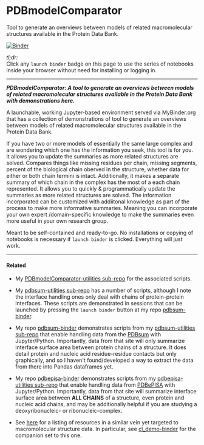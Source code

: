 # PDBmodelComparator
Tool to generate an overviews between models of related macromolecular structures available in the Protein Data Bank.

[![Binder](https://mybinder.org/badge_logo.svg)](https://mybinder.org/v2/gh/fomightez/PDBmodelComparator/main?urlpath=%2Flab%2Ftree%2Findex.ipynb)


*tl;dr:*  
Click any `launch binder` badge on this page to use the series of notebooks inside your browser without need for installing or logging in.

------


***PDBmodelComparator:  A tool to generate an overviews between models of related macromolecular structures available in the Protein Data Bank with demonstrations here.***

A launchable, working Jupyter-based environment served via MyBinder.org that has a collection of demonstrations of tool to generate an overviews between models of related macromolecular structures available in the Protein Data Bank.

If you have two or more models of essentially the same large complex and are wondering which one has the information you seek, this tool is for you. It allows you to update the summaries as more related structures are solved.
Compares things like missing residues per chain, missing segments, percent of the biological chain oberved in the structure, whether data for either or both chain termini is intact. Additionally, it makes a separate summary of which chain in the complex has the most of a each chain represented.
It allows you to quickly & programmatically update the summaries as more related structures are solved.
The information incorporated can be customized with addiitonal knowledge as part of the process to make more informative summaries. Meaning you can incorporate your own expert /domain-specific knowledge to make the summaries even more useful in your own research group.

Meant to be self-contained and ready-to-go. No installations or copying of notebooks is necessary if `launch binder` is clicked. Everything will just work. 

-----

#### Related

- My [PDBmodelComparator-utilities sub-repo](https://github.com/fomightez/structurework/tree/master/PDBmodelComparator-utilities) for the associated scripts.

- My [pdbsum-utilities sub-repo](https://github.com/fomightez/structurework/tree/master/pdbsum-utilities) has a number of scripts, although I note the interface handling ones only deal with chains of protein-protein interfaces. These scripts are demonstrated in sessions that can be launched by pressing the `launch binder` button at my repo [pdbsum-binder](https://github.com/fomightez/pdbsum-binder).

- My repo [pdbsum-binder](https://github.com/fomightez/pdbsum-binder) demonstrates scripts from my [pdbsum-utilities sub-repo](https://github.com/fomightez/structurework/tree/master/pdbsum-utilities) that enable handling data from the [PDBsum](http://www.ebi.ac.uk/thornton-srv/databases/cgi-bin/pdbsum/GetPage.pl?pdbcode=index.html) with Jupyter/Python. Importantly, data from that site will only summarize interface surface area between protein chains of a structure. It does detail protein and nucleic acid residue-residue contacts but only graphically, and so I haven't found/developed a way to extract the data from there into Pandas dataframes yet.

- My repo [pdbepisa-binder](https://github.com/fomightez/pdbepisa-binder) demonstrates scripts from my [pdbepisa-utilities sub-repo](https://github.com/fomightez/structurework/tree/master/pdbepisa-utilities) that enable handling data from [PDBePISA](https://www.ebi.ac.uk/pdbe/pisa/) with Jupyter/Python. Importantly, data from that site will summarize interface surface area between **ALL CHAINS** of a structure, even protein and nucleic acid chains, and may be additionally helpful if you are studying a deoxyribonucleic- or ribonucleic-complex.

- See [here](https://github.com/fomightez/structurework#related-binderized-utilities) for a listing of resources in a similar vein yet targeted to macromolecular structure data. In particular, see [cl_demo-binder](https://github.com/fomightez/cl_demo-binder) for the companion set to this one.